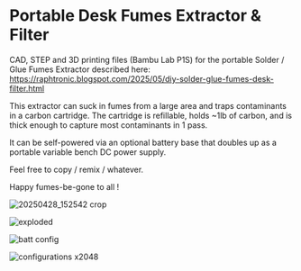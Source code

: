 # Portable Desk Fumes Extractor & Filter

CAD, STEP and 3D printing files (Bambu Lab P1S) for the portable Solder / Glue Fumes Extractor described here: https://raphtronic.blogspot.com/2025/05/diy-solder-glue-fumes-desk-filter.html

This extractor can suck in fumes from a large area and traps contaminants in a carbon cartridge. The cartridge is refillable, holds ~1lb of carbon, and is thick enough to capture most contaminants in 1 pass.

It can be self-powered via an optional battery base that doubles up as a portable variable bench DC power supply.

Feel free to copy / remix / whatever.

Happy fumes-be-gone to all !

![20250428_152542 crop](https://github.com/user-attachments/assets/53b48edd-efb7-4c4b-b487-257acf9cbbfc)

![exploded](https://github.com/user-attachments/assets/c4c9fb29-c322-46a7-b28d-dba56091a95c)

![batt config](https://github.com/user-attachments/assets/7317fb5d-922b-4448-adb3-007f0e4a8a22)

![configurations x2048](https://github.com/user-attachments/assets/09c5d423-491e-48c4-9701-7443a4f3eb67)
